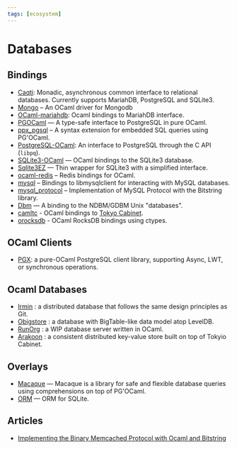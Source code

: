 ```yaml
---
tags: [ecosystem]
---
```


# Databases

## Bindings

* [Caqti](https://github.com/paurkedal/ocaml-caqti): Monadic, asynchronous common interface to relational databases.
Currently supports MariahDB, PostgreSQL and SQLite3.
* [Mongo](https://massd.github.io/mongo/)  – An OCaml driver for Mongodb
* [OCaml-mariahdb](https://github.com/andrenth/ocaml-mariadb): Ocaml bindings to MariahDB interface.
* [PGOCaml](http://pgocaml.forge.ocamlcore.org/)  — A type-safe interface to PostgreSQL in pure OCaml.
* [ppx_pgsql](https://github.com/tizoc/ppx_pgsql)  – A syntax extension for embedded SQL queries using PG'OCaml.
* [PostgreSQL-OCaml](https://mmottl.github.io/postgresql-ocaml/): An interface to PostgreSQL through the C API (`libpq`).
* [SQLite3-OCaml](https://github.com/mmottl/sqlite3-ocaml/)  — OCaml bindings to the SQLite3 database.
* [Sqlite3EZ](https://mlin.github.io/ocaml-sqlite3EZ/)  — Thin wrapper for SQLite3 with a simplified interface.
* [ocaml-redis](https://github.com/0xffea/ocaml-redis)  – Redis bindings for OCaml.
* [mysql](http://ocaml-mysql.forge.ocamlcore.org/)  – Bindings to libmysqlclient for interacting with MySQL databases.
* [mysql_protocol](https://github.com/slegrand45/mysql_protocol)  – Implementation of MySQL Protocol with the Bitstring library.
* [Dbm](https://forge.ocamlcore.org/projects/camldbm/)  — A binding to the NDBM/GDBM Unix "databases".
* [camltc](https://github.com/toolslive/camltc) - OCaml bindings to [Tokyo Cabinet](https://github.com/Incubaid/tokyocabinet).
* [orocksdb](https://github.com/domsj/orocksdb) - OCaml RocksDB bindings using ctypes.

## OCaml Clients

* [PGX](https://github.com/arenadotio/pgx): a pure-OCaml PostgreSQL client library, supporting Async, LWT, or synchronous operations.

## Ocaml Databases

* [Irmin](https://github.com/mirage/irmin) : a distributed database that follows the same design principles as Git.
* [Obigstore](http://obigstore.forge.ocamlcore.org/) : a database with BigTable-like data model atop LevelDB.
* [RunOrg](https://github.com/RunOrg/RunOrg) : a WIP database server written in OCaml.
* [Arakoon](https://github.com/Incubaid/arakoon) : a consistent distributed key-value store built on top of Tokyio Cabinet.

## Overlays

* [Macaque](https://github.com/ocsigen/macaque)  — Macaque is a library for safe and flexible database queries using comprehensions on top of PG'OCaml.
* [ORM](https://github.com/mirage/orm/)  — ORM for SQLite.

## Articles

* [Implementing the Binary Memcached Protocol with Ocaml and Bitstring](http://andreas.github.io/2014/08/22/implementing-the-binary-memcached-protocol-with-ocaml-and-bitstring/)
